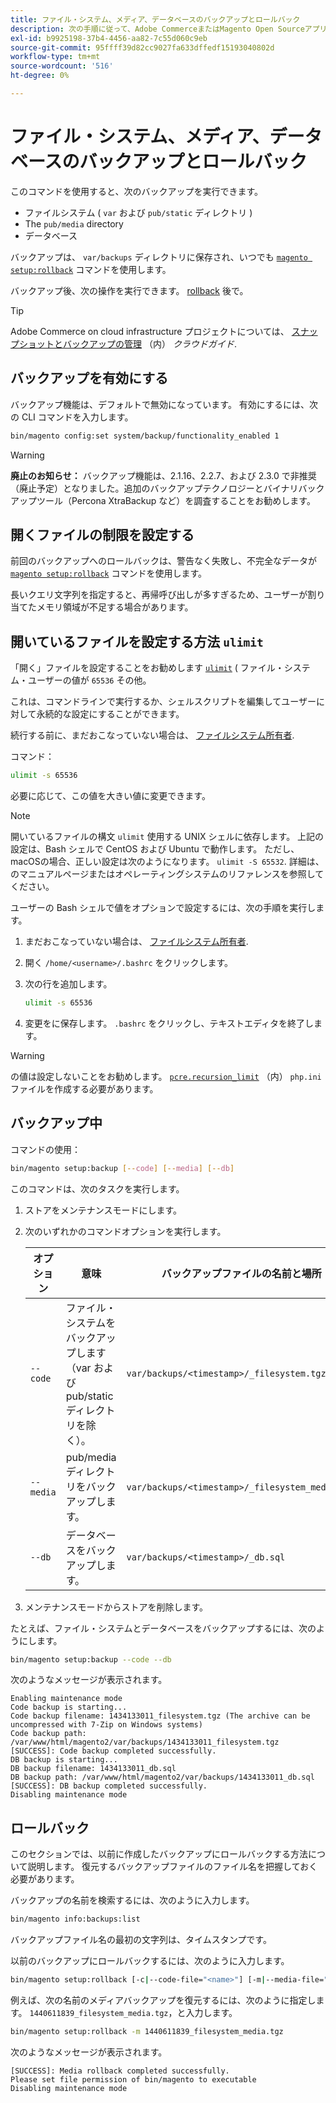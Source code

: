 ```yaml
---
title: ファイル・システム、メディア、データベースのバックアップとロールバック
description: 次の手順に従って、Adobe CommerceまたはMagento Open Sourceアプリケーションをバックアップおよび復元します。
exl-id: b9925198-37b4-4456-aa82-7c55d060c9eb
source-git-commit: 95ffff39d82cc9027fa633dffedf15193040802d
workflow-type: tm+mt
source-wordcount: '516'
ht-degree: 0%

---
```


# ファイル・システム、メディア、データベースのバックアップとロールバック

このコマンドを使用すると、次のバックアップを実行できます。

* ファイルシステム ( `var` および `pub/static` ディレクトリ )
* The `pub/media` directory
* データベース

バックアップは、 `var/backups` ディレクトリに保存され、いつでも [`magento setup:rollback`](uninstall-modules.md#roll-back-the-file-system-database-or-media-files) コマンドを使用します。

バックアップ後、次の操作を実行できます。 [rollback](#rollback) 後で。

>[!TIP]
>
>Adobe Commerce on cloud infrastructure プロジェクトについては、 [スナップショットとバックアップの管理](https://devdocs.magento.com/cloud/project/project-webint-snap.html) （内） _クラウドガイド_.

## バックアップを有効にする

バックアップ機能は、デフォルトで無効になっています。 有効にするには、次の CLI コマンドを入力します。

```bash
bin/magento config:set system/backup/functionality_enabled 1
```

>[!WARNING]
>
>**廃止のお知らせ：**
>バックアップ機能は、2.1.16、2.2.7、および 2.3.0 で非推奨（廃止予定）となりました。追加のバックアップテクノロジーとバイナリバックアップツール（Percona XtraBackup など）を調査することをお勧めします。

## 開くファイルの制限を設定する

前回のバックアップへのロールバックは、警告なく失敗し、不完全なデータが [`magento setup:rollback`](uninstall-modules.md#roll-back-the-file-system-database-or-media-files) コマンドを使用します。

長いクエリ文字列を指定すると、再帰呼び出しが多すぎるため、ユーザーが割り当てたメモリ領域が不足する場合があります。

## 開いているファイルを設定する方法 `ulimit`

「開く」ファイルを設定することをお勧めします [`ulimit`](https://ss64.com/bash/ulimit.html) ( ファイル・システム・ユーザーの値が `65536` その他。

これは、コマンドラインで実行するか、シェルスクリプトを編集してユーザーに対して永続的な設定にすることができます。

続行する前に、まだおこなっていない場合は、 [ファイルシステム所有者](../prerequisites/file-system/overview.md).

コマンド：

```bash
ulimit -s 65536
```

必要に応じて、この値を大きい値に変更できます。

>[!NOTE]
>
>開いているファイルの構文 `ulimit` 使用する UNIX シェルに依存します。 上記の設定は、Bash シェルで CentOS および Ubuntu で動作します。 ただし、macOSの場合、正しい設定は次のようになります。 `ulimit -S 65532`. 詳細は、のマニュアルページまたはオペレーティングシステムのリファレンスを参照してください。

ユーザーの Bash シェルで値をオプションで設定するには、次の手順を実行します。

1. まだおこなっていない場合は、 [ファイルシステム所有者](../prerequisites/file-system/overview.md).
1. 開く `/home/<username>/.bashrc` をクリックします。
1. 次の行を追加します。

   ```bash
   ulimit -s 65536
   ```

1. 変更をに保存します。 `.bashrc` をクリックし、テキストエディタを終了します。

>[!WARNING]
>
>の値は設定しないことをお勧めします。 [`pcre.recursion_limit`](https://www.php.net/manual/en/pcre.configuration.php) （内） `php.ini` ファイルを作成する必要があります。

## バックアップ中

コマンドの使用：

```bash
bin/magento setup:backup [--code] [--media] [--db]
```

このコマンドは、次のタスクを実行します。

1. ストアをメンテナンスモードにします。
1. 次のいずれかのコマンドオプションを実行します。

   | オプション | 意味 | バックアップファイルの名前と場所 |
   |--- |--- |--- |
   | `--code` | ファイル・システムをバックアップします（var および pub/static ディレクトリを除く）。 | `var/backups/<timestamp>/_filesystem.tgz` |
   | `--media` | pub/media ディレクトリをバックアップします。 | `var/backups/<timestamp>/_filesystem_media.tgz` |
   | `--db` | データベースをバックアップします。 | `var/backups/<timestamp>/_db.sql` |

1. メンテナンスモードからストアを削除します。

たとえば、ファイル・システムとデータベースをバックアップするには、次のようにします。

```bash
bin/magento setup:backup --code --db
```

次のようなメッセージが表示されます。

```terminal
Enabling maintenance mode
Code backup is starting...
Code backup filename: 1434133011_filesystem.tgz (The archive can be uncompressed with 7-Zip on Windows systems)
Code backup path: /var/www/html/magento2/var/backups/1434133011_filesystem.tgz
[SUCCESS]: Code backup completed successfully.
DB backup is starting...
DB backup filename: 1434133011_db.sql
DB backup path: /var/www/html/magento2/var/backups/1434133011_db.sql
[SUCCESS]: DB backup completed successfully.
Disabling maintenance mode
```

## ロールバック

このセクションでは、以前に作成したバックアップにロールバックする方法について説明します。 復元するバックアップファイルのファイル名を把握しておく必要があります。

バックアップの名前を検索するには、次のように入力します。

```bash
bin/magento info:backups:list
```

バックアップファイル名の最初の文字列は、タイムスタンプです。

以前のバックアップにロールバックするには、次のように入力します。

```bash
bin/magento setup:rollback [-c|--code-file="<name>"] [-m|--media-file="<name>"] [-d|--db-file="<name>"]
```

例えば、次の名前のメディアバックアップを復元するには、次のように指定します。 `1440611839_filesystem_media.tgz`，と入力します。

```bash
bin/magento setup:rollback -m 1440611839_filesystem_media.tgz
```

次のようなメッセージが表示されます。

```terminal
[SUCCESS]: Media rollback completed successfully.
Please set file permission of bin/magento to executable
Disabling maintenance mode
```
